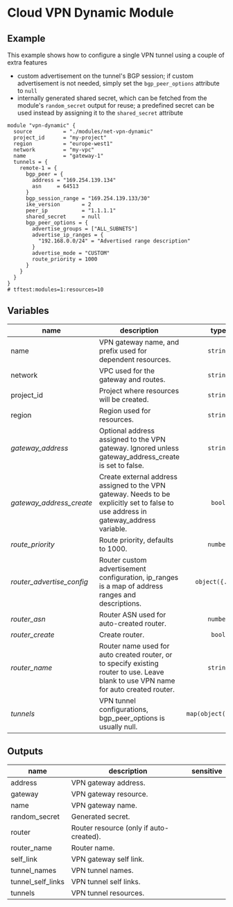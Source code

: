 # Cloud VPN Dynamic Module

## Example

This example shows how to configure a single VPN tunnel using a couple of extra features

-  custom advertisement on the tunnel's BGP session; if custom advertisement is not needed, simply set the `bgp_peer_options` attribute to `null`
- internally generated shared secret, which can be fetched from the module's `random_secret` output for reuse; a predefined secret can be used instead by assigning it to the `shared_secret` attribute

```hcl
module "vpn-dynamic" {
  source          = "./modules/net-vpn-dynamic"
  project_id      = "my-project"
  region          = "europe-west1"
  network         = "my-vpc"
  name            = "gateway-1"
  tunnels = {
    remote-1 = {
      bgp_peer = {
        address = "169.254.139.134"
        asn     = 64513
      }
      bgp_session_range = "169.254.139.133/30"
      ike_version       = 2
      peer_ip           = "1.1.1.1"
      shared_secret     = null
      bgp_peer_options = {
        advertise_groups = ["ALL_SUBNETS"]
        advertise_ip_ranges = {
          "192.168.0.0/24" = "Advertised range description"
        }
        advertise_mode = "CUSTOM"
        route_priority = 1000
      }
    }
  }
}
# tftest:modules=1:resources=10
```

<!-- BEGIN TFDOC -->
## Variables

| name | description | type | required | default |
|---|---|:---: |:---:|:---:|
| name | VPN gateway name, and prefix used for dependent resources. | <code title="">string</code> | ✓ |  |
| network | VPC used for the gateway and routes. | <code title="">string</code> | ✓ |  |
| project_id | Project where resources will be created. | <code title="">string</code> | ✓ |  |
| region | Region used for resources. | <code title="">string</code> | ✓ |  |
| *gateway_address* | Optional address assigned to the VPN gateway. Ignored unless gateway_address_create is set to false. | <code title="">string</code> |  | <code title=""></code> |
| *gateway_address_create* | Create external address assigned to the VPN gateway. Needs to be explicitly set to false to use address in gateway_address variable. | <code title="">bool</code> |  | <code title="">true</code> |
| *route_priority* | Route priority, defaults to 1000. | <code title="">number</code> |  | <code title="">1000</code> |
| *router_advertise_config* | Router custom advertisement configuration, ip_ranges is a map of address ranges and descriptions. | <code title="object&#40;&#123;&#10;groups    &#61; list&#40;string&#41;&#10;ip_ranges &#61; map&#40;string&#41;&#10;mode      &#61; string&#10;&#125;&#41;">object({...})</code> |  | <code title="">null</code> |
| *router_asn* | Router ASN used for auto-created router. | <code title="">number</code> |  | <code title="">64514</code> |
| *router_create* | Create router. | <code title="">bool</code> |  | <code title="">true</code> |
| *router_name* | Router name used for auto created router, or to specify existing router to use. Leave blank to use VPN name for auto created router. | <code title="">string</code> |  | <code title=""></code> |
| *tunnels* | VPN tunnel configurations, bgp_peer_options is usually null. | <code title="map&#40;object&#40;&#123;&#10;bgp_peer &#61; object&#40;&#123;&#10;address &#61; string&#10;asn     &#61; number&#10;&#125;&#41;&#10;bgp_peer_options &#61; object&#40;&#123;&#10;advertise_groups    &#61; list&#40;string&#41;&#10;advertise_ip_ranges &#61; map&#40;string&#41;&#10;advertise_mode      &#61; string&#10;route_priority      &#61; number&#10;&#125;&#41;&#10;bgp_session_range &#61; string&#10;ike_version       &#61; number&#10;peer_ip           &#61; string&#10;shared_secret     &#61; string&#10;&#125;&#41;&#41;">map(object({...}))</code> |  | <code title="">{}</code> |

## Outputs

| name | description | sensitive |
|---|---|:---:|
| address | VPN gateway address. |  |
| gateway | VPN gateway resource. |  |
| name | VPN gateway name. |  |
| random_secret | Generated secret. |  |
| router | Router resource (only if auto-created). |  |
| router_name | Router name. |  |
| self_link | VPN gateway self link. |  |
| tunnel_names | VPN tunnel names. |  |
| tunnel_self_links | VPN tunnel self links. |  |
| tunnels | VPN tunnel resources. |  |
<!-- END TFDOC -->

